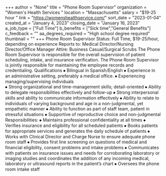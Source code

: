 +++
author = "None"
title = "Phone Room Supervisor"
organization = "Women's Health Services "
location = "Massachusetts"
salary = "$19-25 hour "
link = "https://womenshealthservice.com/"
sort_date = "2023-01-04"
created_at = "January 4, 2023"
closing_date = "January 16, 2023"
a_job_type = ["Full Time"]
b_benefits = ["Sick time","General Benefits"]
c_feedback = ""
aa_degrees_required = "High school degree required"
thumbnail = ""
+++
Phone Room Supervisor
Status:  Full Time, $19-25/hour, depending on experience 
Reports to:  Medical Director/Nursing Director/Office Manager
Attire:  Business Casual/Surgical Scrubs
The Phone Room Supervisor is responsible for the overall supervision of patient scheduling, intake, and insurance verification. The Phone Room Supervisor is jointly responsible for maintaining the employee records and credentialing.
Qualifications
⦁	Bilingual in Spanish/English
⦁	Experience in an administrative setting, preferably a medical office.
⦁	Experiencing managing/supervising individuals  
⦁	Strong organizational and time-management skills; detail-oriented 
⦁	Ability to delegate responsibilities effectively and follow-up 
⦁	Strong interpersonal skills and ability to communicate information effectively
⦁	Ability to relate to individuals of varying background and age in a non-judgmental, yet empathetic manner
⦁	Ability to function as part of staff team, patient in stressful situations
⦁	Supportive of reproductive choice and non-judgmental
Responsibilities:
⦁	Maintains professional confidentiality at all times 
⦁	Verifies insurance and eligibility for all scheduled patients 
⦁	Books patients for appropriate services and generates the daily schedule of patients 
⦁	Works with Clinical Director and Charge Nurse to ensure adequate phone room staff 
⦁	Provides first line screening on questions of medical and financial eligibility, consent problems and intake problems
⦁	Communicates with patients on insurance issues and needs for corroborating laboratory or imaging studies and  coordinates the addition of any incoming  medical, laboratory or ultrasound reports in the patient’s chart
⦁	Oversees the phone room intake staff 
